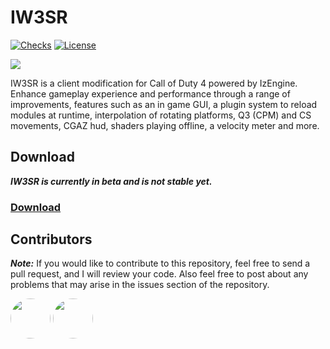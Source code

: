 # IW3SR

[![Checks](https://img.shields.io/github/checks-status/Iswenzz/IW3SR.Release/master?logo=github)](https://github.com/Iswenzz/IW3SR.Release/actions)
[![License](https://img.shields.io/github/license/Iswenzz/IW3SR.Release?color=blue&logo=gitbook&logoColor=white)](https://github.com/Iswenzz/IW3SR.Release/blob/master/LICENSE)

![](https://i.imgur.com/wSxpysl.jpeg)

IW3SR is a client modification for Call of Duty 4 powered by IzEngine. Enhance gameplay experience and performance through a range of improvements, features such as an in game GUI, a plugin system to reload modules at runtime, interpolation of rotating platforms, Q3 (CPM) and CS movements, CGAZ hud, shaders playing offline, a velocity meter and more.

## Download
***IW3SR is currently in beta and is not stable yet.***
### [Download](https://github.com/Iswenzz/IW3SR.Release/releases)

## Contributors

**_Note:_** If you would like to contribute to this repository, feel free to send a pull request, and I will review your code.
Also feel free to post about any problems that may arise in the issues section of the repository.

<a href="https://github.com/Dualiteee"><img src="https://avatars.githubusercontent.com/u/134146664?v=4" height=64 style="border-radius: 50%"></a>
<a href="https://github.com/xoxor4d"><img src="https://avatars.githubusercontent.com/u/45299104?v=4" height=64 style="border-radius: 50%"></a>
